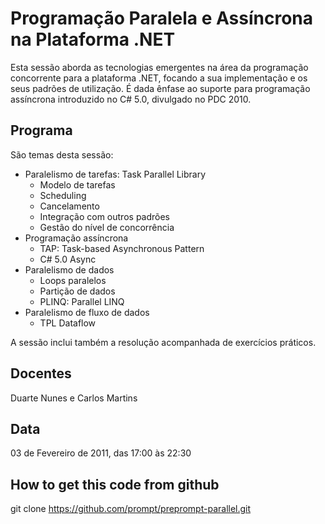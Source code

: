# Programação Paralela e Assíncrona na Plataforma .NET

Esta sessão aborda as tecnologias emergentes na área da programação concorrente para a plataforma .NET, focando a sua implementação e os seus padrões de utilização. É dada ênfase ao suporte para programação assíncrona introduzido no C# 5.0, divulgado no PDC 2010.

## Programa

São temas desta sessão:

 * Paralelismo de tarefas: Task Parallel Library
   * Modelo de tarefas 
   * Scheduling
   * Cancelamento
   * Integração com outros padrões
   * Gestão do nível de concorrência
 * Programação assíncrona
   * TAP: Task-based Asynchronous Pattern
   * C# 5.0 Async
 * Paralelismo de dados
   * Loops paralelos
   * Partição de dados
   * PLINQ: Parallel LINQ
 * Paralelismo de fluxo de dados
   * TPL Dataflow

A sessão inclui também a resolução acompanhada de exercícios práticos.

## Docentes

Duarte Nunes e Carlos Martins

## Data

03 de Fevereiro de 2011, das 17:00 às 22:30

## How to get this code from github

git clone https://github.com/prompt/preprompt-parallel.git